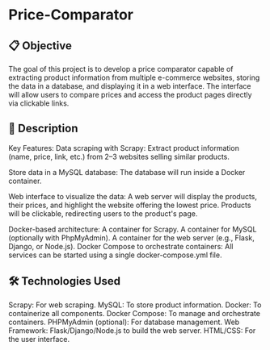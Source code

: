 # Price-Comparator

## 📋 Objective
The goal of this project is to develop a price comparator capable of extracting product information from multiple e-commerce websites, storing the data in a database, and displaying it in a web interface. The interface will allow users to compare prices and access the product pages directly via clickable links.

## 📜 Description
Key Features:
Data scraping with Scrapy:
Extract product information (name, price, link, etc.) from 2–3 websites selling similar products.

Store data in a MySQL database:
The database will run inside a Docker container.

Web interface to visualize the data:
A web server will display the products, their prices, and highlight the website offering the lowest price.
Products will be clickable, redirecting users to the product's page.

Docker-based architecture:
A container for Scrapy.
A container for MySQL (optionally with PhpMyAdmin).
A container for the web server (e.g., Flask, Django, or Node.js).
Docker Compose to orchestrate containers:
All services can be started using a single docker-compose.yml file.

## 🛠️ Technologies Used
Scrapy: For web scraping.
MySQL: To store product information.
Docker: To containerize all components.
Docker Compose: To manage and orchestrate containers.
PHPMyAdmin (optional): For database management.
Web Framework: Flask/Django/Node.js to build the web server.
HTML/CSS: For the user interface.
